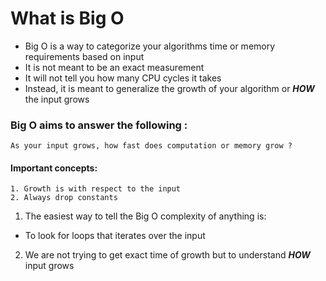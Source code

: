 # What is Big O

+ Big O is a way to categorize your algorithms time or memory requirements based on input
+ It is not meant to be an exact measurement
+ It will not tell you how many CPU cycles it takes
+ Instead, it is meant to generalize the growth of your algorithm or ***HOW*** the input grows

### Big O aims to answer the following :
    As your input grows, how fast does computation or memory grow ?

#### Important concepts:
    1. Growth is with respect to the input
    2. Always drop constants

1. The easiest way to tell the Big O complexity of anything is:
+ To look for loops that iterates over the input

2. We are not trying to get exact time of growth but to understand ***HOW*** input grows


